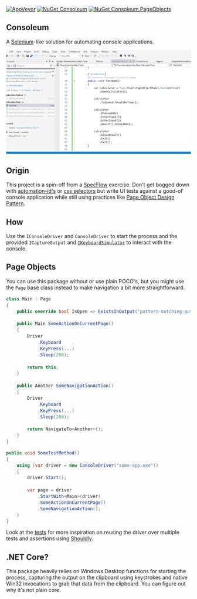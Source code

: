 [![AppVeyor](https://img.shields.io/appveyor/ci/riezebosch/consoleum/master.svg)](https://ci.appveyor.com/project/riezebosch/consoleum?branch=master)
[![NuGet Consoleum](https://img.shields.io/nuget/v/Consoleum.svg)](https://www.nuget.org/packages/Consoleum/)
[![NuGet Consoleum.PageObjects](https://img.shields.io/nuget/v/Consoleum.PageObjects.svg)](https://www.nuget.org/packages/Consoleum.PageObjects/)

## Consoleum

A [Selenium](http://www.seleniumhq.org/)-like solution for automating console applications.

![action](action.gif?raw=true)

## Origin

This project is a spin-off from a [SpecFlow](http://specflow.org/) exercise. Don't get bogged down with [automation-id's](https://docs.microsoft.com/en-us/dotnet/framework/ui-automation/use-the-automationid-property) or [css selectors](https://www.w3schools.com/cssref/css_selectors.asp) but write UI tests against a good-ol' console application while still using practices like [Page Object Design Pattern](http://www.seleniumhq.org/docs/06_test_design_considerations.jsp#page-object-design-pattern).

## How

Use the `IConsoleDriver` and `ConsoleDriver` to start the process and the provided `ICaptureOutput` and [`IKeyboardSimulator`](https://github.com/michaelnoonan/inputsimulator) to interact with the console.

## Page Objects

You can use this package without or use plain POCO's, but you might use the `Page` base class instead to make navigation a bit more straightforward.

```cs
class Main : Page
{
    public override bool IsOpen => ExistsInOutput("pattern-matching-output-on-this-page");

    public Main SomeActionOnCurrentPage()
    {
        Driver
            .Keyboard
            .KeyPress(...)
            .Sleep(200);
        
        return this;
    }

    public Another SomeNavigationAction()
    {
        Driver
            .Keyboard
            .KeyPress(...)
            .Sleep(200);
        
        return NavigateTo<Another>();
    }
}
```

```cs
public void SomeTestMethod()
{
    using (var driver = new ConsoleDriver("some-app.exe"))
    {
        driver.Start();

        var page = driver
            .StartWith<Main>(driver)
            .SomeActionOnCurrentPage()
            .SomeNavigationAction();
    }
}
```

Look at the [tests](Consoleum.PageObjects.Tests) for more inspiration on reusing the driver over multiple tests and assertions using [Shouldly](https://www.nuget.org/packages/Shouldly/).

## .NET Core?

This package heavily relies on Windows Desktop functions for starting the process, capturing the output on the clipboard using keystrokes and native Win32 invocations to grab that data from the clipboard. You can figure out why it's not plain core.